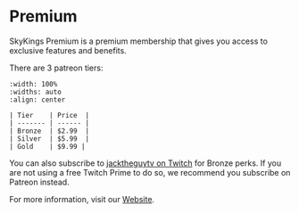 # Premium

SkyKings Premium is a premium membership that gives you access to exclusive features and benefits.

There are 3 patreon tiers:

```{table}
:width: 100%
:widths: auto
:align: center

| Tier    | Price  |
| ------- | ------ |
| Bronze  | $2.99  | 
| Silver  | $5.99  | 
| Gold    | $9.99 |
```

You can also subscribe to [jacktheguytv on Twitch](https://www.twitch.tv/jacktheguytv)
for Bronze perks. If you are not using a free Twitch Prime to do so, we recommend you subscribe on Patreon instead.

For more information, visit our [Website](https://skykings.net/premium).

